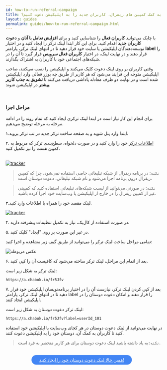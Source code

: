 ```yaml
---
id: how-to-run-referral-campaign
title: چطور به کمک کمپین های ریفرال، کاربران جدید را به اپلیکیشن دعوت کنیم؟
layout: guides
permalink: guides/how-to-run-referral-campaign.html
---
```


با چابک می‌توانید **کاربران فعال** را شناسایی کنید و برای **افزایش تعامل با آنان** و **دعوت کاربران جدید** اقدام کنید. برای این کار ابتدا لینک ترکر را ایجاد کنید و در اختیار توسعه‌دهندگان اپلیکیشن یا سایت خود قرار دهید تا در انتهای لینک ترکر، پارامتر **label** را قرار دهند و در نهایت لینک، در اختیار **کاربران فعال سرویس** قرار گیرد تا آن را در شبکه‌های اجتماعی خود با کاربران به اشتراک بگذارند.

وقتی کاربران بر روی لینک دعوت کلیک می‌کنند و اپلیکیشن را نصب می‌کنند، صاحب اپلیکیشن متوجه این فرایند می‌شود که  هر کاربر از طریق چه یوزر فعالی وارد اپلیکیشن شده است و در نهایت دو طرف معادله پاداشی دریافت می‌کنند تا **تشویق به جذب کاربر بیشتر** در اپلیکیشن شوند.

<Br>

### مراحل اجرا

برای انجام این کار نیاز است در ابتدا لینک ترکری ایجاد کنید که تمام روند را در ادامه مرحله به مرحله توضیح می‌دهیم.

۱.ابتدا وارد پنل شوید و به صفحه ساخت ترکر جدید در تب ترکر بروید.

۲. <a href="https://doc.chabok.io/panel/tracker.html#%D8%A7%D8%B7%D9%84%D8%A7%D8%B9%D8%A7%D8%AA">اطلاعات ترکر</a> خود را وارد کنید و در صورت دلخواه، سطح‌بندی ترکر که مربوط به کمپین هست را نیز تکمیل کنید.

<br>

<a href="https://doc.chabok.io/panel/tracker.html#%D8%A7%DB%8C%D8%AC%D8%A7%D8%AF-%D8%AA%D8%B1%DA%A9%D8%B1">
         <img alt="tracker" src="http://uupload.ir/files/et0_information-tracker.png">
      </a>

> `نکته`: در برنامه ریفرال از شبکه تبلیغاتی خاصی استفاده نمی‌شود، چرا که کمپین ریفرال درون برنامه اجرا می‌شود و نام شبکه تبلیغاتی، دعوت دوستان است.

> `نکته`: در صورتی می‌توانید از لیست شبکه‌های تبلیغاتی استفاده کنید که کمپینی غیر از کمپین ریفرال را در خارج از اپلیکیشن یا وب‌سایت خود اجرا کرده باشید.

۳.لینک مقصد خود را همراه با اطلاعات  وارد کنید.


<a href="https://doc.chabok.io/panel/tracker.html#%D8%A7%DB%8C%D8%AC%D8%A7%D8%AF-%D8%AA%D8%B1%DA%A9%D8%B1">
         <img alt="tracker" src="http://uupload.ir/files/uokj_link-default-in-tracker.png">
      </a>

۴. در صورت استفاده از کال‌بک، نیاز به تکمیل تنظیمات پیشرفته دارید.

۵. در غیر این صورت بر روی "ایجاد" کلیک کنید.


  تمامی مراحل ساخت لینک ترکر را می‌توانید از طریق گیف زیر مشاهده و اجرا کنید:


 ![عکس مربوطه](http://uupload.ir/files/hcjr_ezgif.com-video-to-gif_(19).gif)


۶. بعد از اتمام این مراحل، لینک ترکر ساخته می‌شود که کافیست آن را کپی کنید.

لینک ترکر به شکل زیر است:

```
https://a.chabok.io/fr5Jfv
```

۷. بعد از کپی کردن لینک ترکر، نیازست آن را در اختیار برنامه‌نویسان اپلیکیشن خود قرار دهید تا در انتهای لینک ترکر، پارامتر label را قرار دهند و امکان دعوت دوستان را در اپلیکیشن ایجاد کنند.


لینک ترکر دعوت دوستان به شکل زیر است:


```
https://a.chabok.io/fr5Jfv?label=userId_101
```

در نهایت می‌توانید از لینک دعوت دوستان در هر کجای وب‌سایت یا اپلیکیشن خود استفاده کنید تا  کاربران به کمک آن، دوستان خود را  به اپلیکیشن دعوت کنند.

>`نکته:`به یاد داشته باشید لینک دعوت دوستان برای هر کاربر منحصر به فرد است.

<br>


<div align="center">   
    <a style="display: inline-block; text-align: center; border-radius: 40px; background: #4285f4; color: white !important; padding: 7px 25px; margin-right: 15px; cursor: pointer; transition: all 0.25s ease;" href="https://sandbox.push.adpdigital.com/front/tracker?from=1579897800000&time=currentWeek">همین حالا لینک دعوت دوستان خود را ایجاد کنید!</a>
</div>

  



